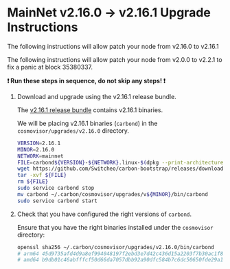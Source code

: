 # MainNet v2.16.0 -> v2.16.1 Upgrade Instructions

The following instructions will allow patch your node from v2.16.0 to v2.16.1

The following instructions will allow patch your node from v2.0.0 to v2.2.1 to fix a panic at block 35380337.

**:exclamation: Run these steps in sequence, do not skip any steps! :exclamation:**

1. Download and upgrade using the v2.16.1 release bundle.

    The [v2.16.1 release bundle](https://github.com/Switcheo/carbon-bootstrap/releases/tag/v2.16.1) contains v2.16.1 binaries.

    We will be placing v2.16.1 binaries (`carbond`) in the `cosmovisor/upgrades/v2.16.0` directory.

    ```bash
    VERSION=2.16.1
    MINOR=2.16.0
    NETWORK=mainnet
    FILE=carbond${VERSION}-${NETWORK}.linux-$(dpkg --print-architecture).tar.gz
    wget https://github.com/Switcheo/carbon-bootstrap/releases/download/v${VERSION}/${FILE}
    tar -xvf ${FILE}
    rm ${FILE}
    sudo service carbond stop
    mv carbond ~/.carbon/cosmovisor/upgrades/v${MINOR}/bin/carbond
    sudo service carbond start
    ```

2. Check that you have configured the right versions of `carbond`.

    Ensure that you have the right binaries installed under the `cosmovisor` directory:

    ```bash
    openssl sha256 ~/.carbon/cosmovisor/upgrades/v2.16.0/bin/carbond
    # arm64 45d9735afd4d9a8ef994048197f2ebd3e7d42c436d15a2203f7b30ac1f8bdaf7
    # amd64 b9db01c46abfffcf50d66da7057dbb92a90dfc584b7c6dc50650fde29a19287f
    ```
